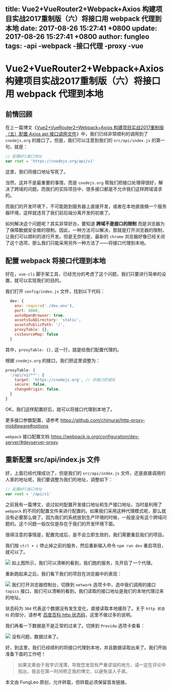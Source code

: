 title: Vue2+VueRouter2+Webpack+Axios 构建项目实战2017重制版（六）将接口用 webpack 代理到本地
date: 2017-08-26 15:27:41 +0800
update: 2017-08-26 15:27:41 +0800
author: fungleo
tags:
    -api
    -webpack
    -接口代理
    -proxy
    -vue
---

# Vue2+VueRouter2+Webpack+Axios 构建项目实战2017重制版（六）将接口用 webpack 代理到本地

## 前情回顾

在上一篇博文《[Vue2+VueRouter2+Webpack+Axios 构建项目实战2017重制版（五）配置 Axios api 接口调用文件](http://blog.csdn.net/fungleo/article/details/77601270)》中，我们已经非常顺利的调用到了 `cnodejs.org` 的接口了。但是，我们可以注意到我们的 `src/api/index.js` 的第一句，就是：

```js
// 配置API接口地址
var root = 'https://cnodejs.org/api/v1'
```
这里，我们将接口地址写死了。

当然，这并不是最重要的事情，而是 `cnodejs.org` 帮我们把接口处理得很好，解决了跨域的问题。而我们的实际项目中，很多接口都是不允许我们这样跨域请求的。

而我们的开发环境下，不可能跑到服务器上直接开发，或者在本地直接搞一个服务器环境，这样就违背了我们前后端分离开发的初衷了。

如何解决这个问题呢？其实非常好办，要知道 **跨域不是接口的限制** 而是浏览器为了保障数据安全做的限制。因此，一种方法可以解决，那就是打开浏览器的限制，让我们可以顺利的进行开发。但是无奈的是，最新的 `chrome` 浏览器好像已经关闭了这个选项，那么我们只能采用另外一种方法了——将接口代理到本地。

## 配置 webpack 将接口代理到本地

好在，`vue-cli` 脚手架工具，已经充分的考虑了这个问题，我们只要进行简单的设置，就可以实现我们的目的。

我们打开 `config/index.js` 文件，找到以下代码：

```js
  dev: {
    env: require('./dev.env'),
    port: 8080,
    autoOpenBrowser: true,
    assetsSubDirectory: 'static',
    assetsPublicPath: '/',
    proxyTable: {},
    cssSourceMap: false
  }
```
其中，`proxyTable: {},` 这一行，就是给我们配置代理的。

根据 `cnodejs.org` 的接口，我们把这里调整为：

```js
proxyTable: {
  '/api/v1/**': {
    target: 'https://cnodejs.org', // 你接口的域名
    secure: false,
    changeOrigin: false,
  }
}
```

OK，我们这样配置好后，就可以将接口代理到本地了。

更多接口参数配置，请参考 https://github.com/chimurai/http-proxy-middleware#options

`webpack` 接口配置文档 https://webpack.js.org/configuration/dev-server/#devserver-proxy

## 重新配置 src/api/index.js 文件

好，上面已经代理成功了，但是我们的 `src/api/index.js` 文件，还是直接调用的人家的地址呢，我们要调整为我们的地址，调整如下：

```js
// 配置API接口地址
var root = '/api/v1'
```

之前我有一篇博文，说过如何配置开发接口地址和生产接口地址，当时是利用了 `webpack` 的不同的配置文件来进行配置的。如果我们采用这种代理模式呢，那么就没有必要那么做了。因为我们的系统放到生产环境的时候，一般是没有这个跨域问题的。这个问题一般仅仅是存在于我们的开发环境下面。

值得注意的事情是，配置完成后，是不会立即生效的，我们需要重启我们的项目。

我们按 `ctrl + c` 停止掉之前的服务，然后重新输入命令 `npm run dev` 重启项目，就可以了。

![](https://raw.githubusercontent.com/fengcms/articles/master/image/1a/050287cc5b43059f457329dede6b22.png)
如上图所示，我们可以清晰的看到，我们跑的服务，先开启了一个代理。

重新跑起来之后，我们看下我们的项目在浏览器中的表现：

![](https://raw.githubusercontent.com/fengcms/articles/master/image/fb/5c9a5b650efb935ee0865bbd677c8a.png)
我们打开浏览器控制台，切换到 `network` 选项卡中，选中我们调用的接口 `topics` 接口，我们可以清晰的看到，我们读取的接口地址是我们的本地代理过来的地址。

状态码为 `304` 代表这个数据没有发生变化，直接读取本地缓存了。关于 `http 状态码` 的部分，请参考 [百度百科 http 状态码](https://baike.baidu.com/item/HTTP%E7%8A%B6%E6%80%81%E7%A0%81)，这里不做过多的说明。

我们再看一下数据是不是正常的过来了。切换到 `Previdw` 选项卡查看：

![](https://raw.githubusercontent.com/fengcms/articles/master/image/77/733b9c6aaa4f5a6ccca43c2c0ceafb.png)
没有问题，数据过来了。

好，到这里，我们已经顺利的将接口代理到本地，并且数据读取出来了。我们开始准备下面的工作吧！

> 如果文章由于我学识浅薄，导致您发现有严重谬误的地方，请一定在评论中指出，我会在第一时间修正我的博文，以避免误人子弟。

本文由 FungLeo 原创，允许转载，但转载必须保留首发链接。